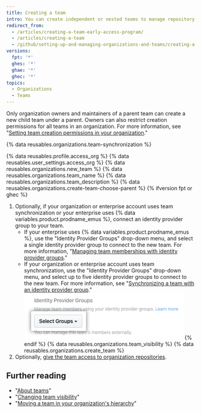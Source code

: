 ```yaml
---
title: Creating a team
intro: You can create independent or nested teams to manage repository permissions and mentions for groups of people.
redirect_from:
  - /articles/creating-a-team-early-access-program/
  - /articles/creating-a-team
  - /github/setting-up-and-managing-organizations-and-teams/creating-a-team
versions:
  fpt: '*'
  ghes: '*'
  ghae: '*'
  ghec: '*'
topics:
  - Organizations
  - Teams
---
```


Only organization owners and maintainers of a parent team can create a new child team under a parent. Owners can also restrict creation permissions for all teams in an organization. For more information, see "[Setting team creation permissions in your organization](/articles/setting-team-creation-permissions-in-your-organization)."

{% data reusables.organizations.team-synchronization %}

{% data reusables.profile.access_org %}
{% data reusables.user_settings.access_org %}
{% data reusables.organizations.new_team %}
{% data reusables.organizations.team_name %}
{% data reusables.organizations.team_description %}
{% data reusables.organizations.create-team-choose-parent %}
{% ifversion fpt or ghec %}
1. Optionally, if your organization or enterprise account uses team synchronization or your enterprise uses {% data variables.product.prodname_emus %}, connect an identity provider group to your team.
    * If your enterprise uses {% data variables.product.prodname_emus %}, use the "Identity Provider Groups" drop-down menu, and select a single identity provider group to connect to the new team. For more information, "[Managing team memberships with identity provider groups](/enterprise-cloud@latest/admin/authentication/managing-your-enterprise-users-with-your-identity-provider/managing-team-memberships-with-identity-provider-groups)."
    * If your organization or enterprise account uses team synchronization, use the "Identity Provider Groups" drop-down menu, and select up to five identity provider groups to connect to the new team. For more information, see "[Synchronizing a team with an identity provider group](/organizations/organizing-members-into-teams/synchronizing-a-team-with-an-identity-provider-group)."
    ![Drop-down menu to choose identity provider groups](/assets/images/help/teams/choose-an-idp-group.png)
{% endif %}
{% data reusables.organizations.team_visibility %}
{% data reusables.organizations.create_team %}
1. Optionally, [give the team access to organization repositories](/articles/managing-team-access-to-an-organization-repository).

## Further reading

- "[About teams](/articles/about-teams)"
- "[Changing team visibility](/articles/changing-team-visibility)"
- "[Moving a team in your organization's hierarchy](/articles/moving-a-team-in-your-organization-s-hierarchy)"
